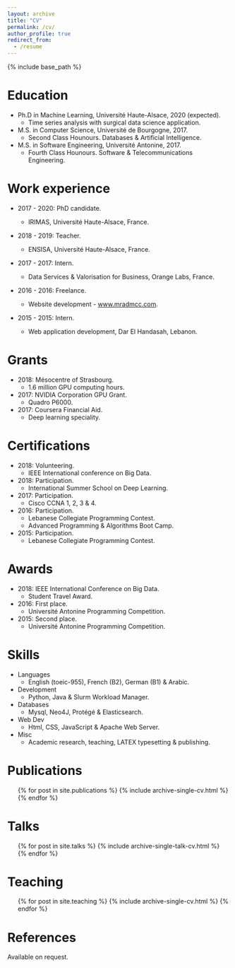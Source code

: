 ```yaml
---
layout: archive
title: "CV"
permalink: /cv/
author_profile: true
redirect_from:
  - /resume
---
```


{% include base_path %}

Education
======
* Ph.D in Machine Learning, Université Haute-Alsace, 2020 (expected).
  * Time series analysis with surgical data science application. 
* M.S. in Computer Science, Université de Bourgogne, 2017.
  * Second Class Hounours. Databases & Artificial Intelligence. 
* M.S. in Software Engineering, Université Antonine, 2017.
  * Fourth Class Hounours. Software & Telecommunications Engineering.

Work experience
======
* 2017 - 2020: PhD candidate.
  * IRIMAS, Université Haute-Alsace, France. 

* 2018 - 2019: Teacher.
  * ENSISA, Université Haute-Alsace, France. 

* 2017 - 2017: Intern.
  * Data Services & Valorisation for Business, Orange Labs, France.

* 2016 - 2016: Freelance. 
  * Website development - www.mradmcc.com.

* 2015 - 2015: Intern. 
  *  Web application development, Dar El Handasah, Lebanon.

Grants
======
* 2018: Mésocentre of Strasbourg.
  * 1.6 million GPU computing hours. 
* 2017: NVIDIA Corporation GPU Grant.
  * Quadro P6000. 
* 2017: Coursera Financial Aid.
  * Deep learning speciality. 

Certifications
======
* 2018: Volunteering.
  * IEEE International conference on Big Data.
* 2018: Participation. 
  * International Summer School on Deep Learning.
* 2017: Participation. 
  * Cisco CCNA 1, 2, 3 & 4.
* 2016: Participation. 
  * Lebanese Collegiate Programming Contest.
  * Advanced Programming & Algorithms Boot Camp.
* 2015: Participation. 
  * Lebanese Collegiate Programming Contest.

Awards
======
* 2018: IEEE International Conference on Big Data.
  * Student Travel Award. 
* 2016: First place. 
  * Université Antonine Programming Competition. 
* 2015: Second place. 
  * Université Antonine Programming Competition.

Skills
======
* Languages
  * English (toeic-955), French (B2), German (B1) & Arabic.
* Development
  * Python, Java & Slurm Workload Manager.
* Databases
  * Mysql, Neo4J, Protégé & Elasticsearch.
* Web Dev
  * Html, CSS, JavaScript & Apache Web Server.
* Misc
  * Academic research, teaching, LATEX typesetting & publishing.

Publications
======
  <ul>{% for post in site.publications %}
    {% include archive-single-cv.html %}
  {% endfor %}</ul>
  
Talks
======
  <ul>{% for post in site.talks %}
    {% include archive-single-talk-cv.html %}
  {% endfor %}</ul>
  
Teaching
======
  <ul>{% for post in site.teaching %}
    {% include archive-single-cv.html %}
  {% endfor %}</ul>

References
======
Available on request. 